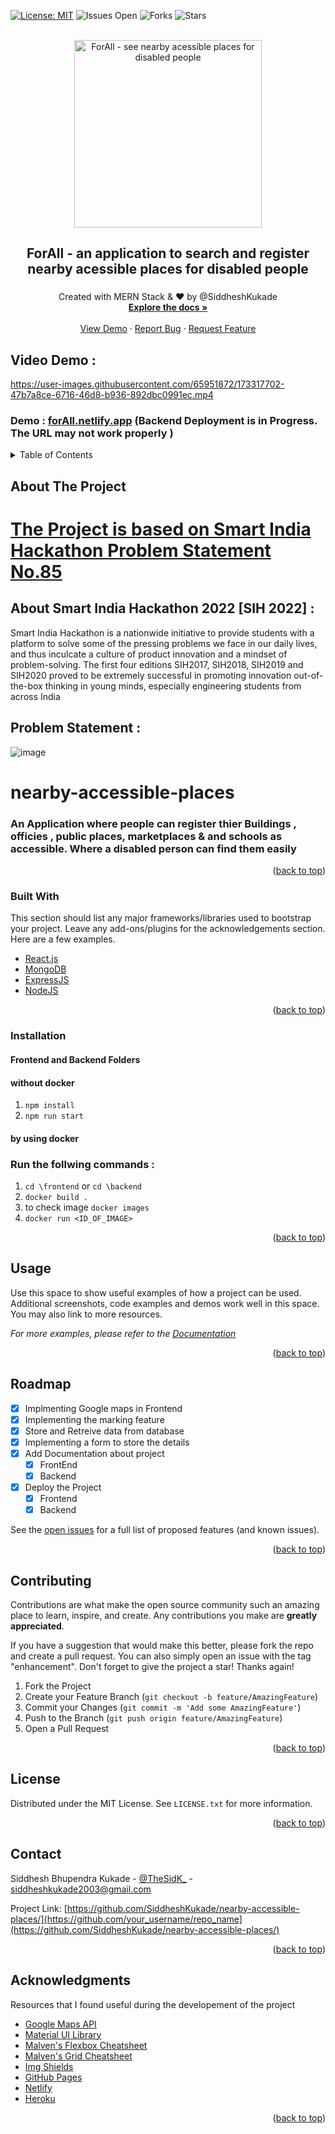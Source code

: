 <div id="top"></div>

[![License: MIT](https://img.shields.io/badge/License-GPLv3-blue.svg?style=for-the-badge)](https://www.gnu.org/licenses/gpl-3.0)
![Issues Open ](https://img.shields.io/github/issues/SiddheshKukade/nearby-accessible-places?style=for-the-badge)
![Forks ](https://img.shields.io/github/forks/SiddheshKukade/nearby-accessible-places?style=for-the-badge)
![Stars](https://img.shields.io/github/stars/SiddheshKukade/nearby-accessible-places?style=for-the-badge)
<!-- PROJECT LOGO -->
<br />
<div align="center">
  <a href="https://github.com/othneildrew/Best-README-Template">
    <img src="https://user-images.githubusercontent.com/65951872/173240227-06c90df6-f917-4993-990f-297d53baef14.png" alt="ForAll - see nearby acessible places for disabled people" height="300" width="300">
  </a>
 


  <h2 align="center">ForAll -  an application to search and register nearby acessible places for disabled people</h2>
  <h3 align="center"></h3>

  <p align="center">
    Created with MERN Stack & ❤️ by @SiddheshKukade
    <br />
    <a href="https://github.com/SiddheshKukade/nearby-accessible-places#readme"><strong>Explore the docs »</strong></a>
    <br />
    <br />
    <a href="https://github.com/othneildrew/Best-README-Template">View Demo</a>
    ·
    <a href="https://github.com/SiddheshKukade/nearby-accessible-places/issues/new?assignees=&labels=&template=bug_report.md&title=">Report Bug</a>
    ·
    <a href="https://github.com/SiddheshKukade/nearby-accessible-places/issues/new?assignees=&labels=&template=feature_request.md&title=">Request Feature</a>
  </p>
</div>

##  Video Demo :  


https://user-images.githubusercontent.com/65951872/173317702-47b7a8ce-6716-46d8-b936-892dbc0991ec.mp4


### Demo : [forAll.netlify.app](https://for-all.netlify.app/) (Backend Deployment is in Progress. The URL may not work properly )



<!-- TABLE OF CONTENTS -->
<details>
  <summary>Table of Contents</summary>
  <ol>
    <li>
      <a href="#about-the-project">About The Project</a>
      <ul>
        <li><a href="#built-with">Built With</a></li>
      </ul>
    </li>
    <li>
      <a href="#installation">Installation</a>
    </li>
    <li><a href="#usage">Usage</a></li>
    <li><a href="#roadmap">Roadmap</a></li>
    <li><a href="#contributing">Contributing</a></li>
    <li><a href="#license">License</a></li>
    <li><a href="#contact">Contact</a></li>
    <li><a href="#acknowledgments">Acknowledgments</a></li>
  </ol>
</details>



<!-- ABOUT THE PROJECT -->
## About The Project
# [The Project is based on Smart India Hackathon Problem Statement  No.85 ](https://sih.gov.in/sih2022PS)

## About Smart India Hackathon 2022 [SIH 2022] : 
Smart India Hackathon is a nationwide initiative to provide students with a platform to solve some of the pressing problems we face in our daily lives, and thus inculcate a culture of product innovation and a mindset of problem-solving. The first four editions SIH2017, SIH2018, SIH2019 and SIH2020 proved to be extremely successful in promoting innovation out-of-the-box thinking in young minds, especially engineering students from across India 

## Problem Statement :
![image](https://user-images.githubusercontent.com/65951872/173175282-721524eb-0b53-4ca2-870d-832609dd2928.png)

# nearby-accessible-places
### An Application where people can register thier Buildings , officies , public places, marketplaces &amp; and schools as accessible. Where a disabled person can find them easily
 
 
 
<p align="right">(<a href="#top">back to top</a>)</p>



### Built With

This section should list any major frameworks/libraries used to bootstrap your project. Leave any add-ons/plugins for the acknowledgements section. Here are a few examples.
 
* [React.js](https://reactjs.org/)
* [MongoDB](https://mongodb.com/)
* [ExpressJS](http://expressjs.com/)
* [NodeJS](https://nodejs.org/) 

<p align="right">(<a href="#top">back to top</a>)</p>


### Installation

#### Frontend and Backend Folders

#### without docker

1.  `npm install`
2.  `npm run start `

#### by using docker
### Run the follwing commands : 
1. `cd \frontend` or `cd \backend`
2. `docker build . `
3. to check image `docker images`
4. `docker run <ID_OF_IMAGE>`

<p align="right">(<a href="#top">back to top</a>)</p>



<!-- USAGE EXAMPLES -->
## Usage

Use this space to show useful examples of how a project can be used. Additional screenshots, code examples and demos work well in this space. You may also link to more resources.

_For more examples, please refer to the [Documentation](https://example.com)_

<p align="right">(<a href="#top">back to top</a>)</p>



<!-- ROADMAP -->
## Roadmap

- [x] Implmenting Google maps in Frontend
- [x] Implementing the marking feature
- [x] Store and Retreive data from database
- [x] Implementing a form to store the details 
- [X] Add Documentation about project 
    - [x] FrontEnd
    - [x] Backend
- [X] Deploy the Project 
    - [X] Frontend
    - [x] Backend

See the [open issues](https://github.com/SiddheshKukade/nearby-accessible-places/issues) for a full list of proposed features (and known issues).

<p align="right">(<a href="#top">back to top</a>)</p>



<!-- CONTRIBUTING -->
## Contributing

Contributions are what make the open source community such an amazing place to learn, inspire, and create. Any contributions you make are **greatly appreciated**.

If you have a suggestion that would make this better, please fork the repo and create a pull request. You can also simply open an issue with the tag "enhancement".
Don't forget to give the project a star! Thanks again!

1. Fork the Project
2. Create your Feature Branch (`git checkout -b feature/AmazingFeature`)
3. Commit your Changes (`git commit -m 'Add some AmazingFeature'`)
4. Push to the Branch (`git push origin feature/AmazingFeature`)
5. Open a Pull Request

<p align="right">(<a href="#top">back to top</a>)</p>



<!-- LICENSE -->
## License

Distributed under the MIT License. See `LICENSE.txt` for more information.

<p align="right">(<a href="#top">back to top</a>)</p>

<!-- CONTACT -->
## Contact

Siddhesh Bhupendra Kukade  - [@TheSidK_](https://twitter.com/TheSidK_) - siddheshkukade2003@gmail.com

Project Link: [https://github.com/SiddheshKukade/nearby-accessible-places/](https://github.com/your_username/repo_name](https://github.com/SiddheshKukade/nearby-accessible-places/)

<p align="right">(<a href="#top">back to top</a>)</p>

<!-- ACKNOWLEDGMENTS -->
## Acknowledgments
 Resources that I found useful during the developement of the project
* [Google Maps API ](https://developers.google.com/maps)
* [Material  UI Library](https://www.mui.com)
* [Malven's Flexbox Cheatsheet](https://flexbox.malven.co/)
* [Malven's Grid Cheatsheet](https://grid.malven.co/)
* [Img Shields](https://shields.io)
* [GitHub Pages](https://pages.github.com)
* [Netlify](https://www.netlify.com/)
* [Heroku ](https://www.heroku.com/)

<p align="right">(<a href="#top">back to top</a>)</p>
